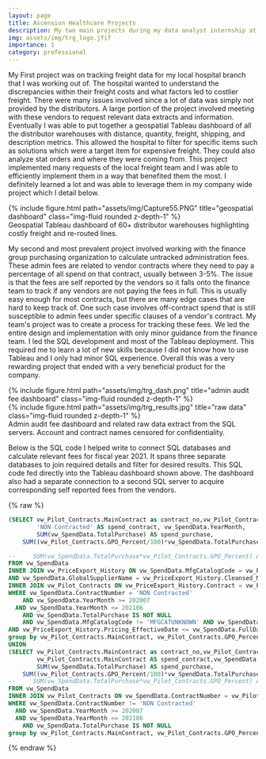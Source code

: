 ```yaml
---
layout: page
title: Ascension Healthcare Projects
description: My two main projects during my data analyst internship at The Resource Group.
img: assets/img/trg_logo.jfif
importance: 1
category: professional
---
```


My First project was on tracking freight data for my local hospital branch that I was working out of. The hospital wanted to understand the discrepancies within their freight costs and what factors led to costlier freight. There were many issues involved since a lot of data was simply not provided by the distributors. A large portion of the project involved meeting with these vendors to request relevant data extracts and information. Eventually I was able to put together a geospatial Tableau dashboard of all the distributor warehouses with distance, quantity, freight, shipping, and description metrics. This allowed the hospital to filter for specific items such as solutions which were a target item for expensive freight. They could also analyze stat orders and where they were coming from. This project implemented many requests of the local freight team and I was able to efficiently implement them in a way that benefited them the most. I definitely learned a lot and was able to leverage them in my company wide project which I detail below.


<div class="row">
    <div class="col-sm mt-3 mt-md-0">
        {% include figure.html path="assets/img/Capture55.PNG" title="geospatial dashboard" class="img-fluid rounded z-depth-1" %}
    </div>
</div>
<div class="caption">
    Geospatial Tableau dashboard of 60+ distributor warehouses highlighting costly freight and re-routed lines.
</div>

My second and most prevalent project involved working with the finance group purchasing organization to calculate untracked administration fees. These admin fees are related to vendor contracts where they need to pay a percentage of all spend on that contract, usually between 3-5%. The issue is that the fees are self reported by the vendors so it falls onto the finance team to track if any vendors are not paying the fees in full. This is usually easy enough for most contracts, but there are many edge cases that are hard to keep track of. One such case involves off-contract spend that is still susceptible to admin fees under specific clauses of a vendor's contract. My team's project was to create a process for tracking these fees. We led the entire design and implementation with only minor guidance from the finance team. I led the SQL development and most of the Tableau deployment. This required me to learn a lot of new skills because I did not know how to use Tableau and I only had minor SQL experience. Overall this was a very rewarding project that ended with a very beneficial product for the company.

<div class="row justify-content-sm-center">
    <div class="col-sm-8 mt-3 mt-md-0">
        {% include figure.html path="assets/img/trg_dash.png" title="admin audit fee dashboard" class="img-fluid rounded z-depth-1" %}
    </div>
    <div class="col-sm-4 mt-3 mt-md-0">
        {% include figure.html path="assets/img/trg_results.jpg" title="raw data" class="img-fluid rounded z-depth-1" %}
    </div>
</div>
<div class="caption">
    Admin audit fee dashboard and related raw data extract from the SQL servers. Account and contract names censored for confidentiality.
</div>

Below is the SQL code I helped write to connect SQL databases and calculate relevant fees for fiscal year 2021. It spans three separate databases to join required details and filter for desired results. This SQL code fed directly into the Tableau dashboard shown above. The dashboard also had a separate connection to a second SQL server to acquire corresponding self reported fees from the vendors.

{% raw %}
```sql
(SELECT vw_Pilot_Contracts.MainContract as contract_no,vw_Pilot_Contracts.GPO_Percent AS gpo_percent, vw_Pilot_Contracts.Discipline,
        'NON Contracted' AS spend_contract, vw_SpendData.YearMonth,
        SUM(vw_SpendData.TotalPurchase) AS spend_purchase,
    SUM((vw_Pilot_Contracts.GPO_Percent/100)*vw_SpendData.TotalPurchase) AS spend_due

--     SUM(vw_SpendData.TotalPurchase*vw_Pilot_Contracts.GPO_Percent) AS spend_due
FROM vw_SpendData
INNER JOIN vw_PriceExport_History ON vw_SpendData.MfgCatalogCode = vw_PriceExport_History.Cleansed_PartNo
AND vw_SpendData.GlobalSupplierName = vw_PriceExport_History.Cleansed_MFGName
INNER JOIN vw_Pilot_Contracts ON vw_PriceExport_History.Contract = vw_Pilot_Contracts.Contract
WHERE vw_SpendData.ContractNumber = 'NON Contracted'
    AND vw_SpendData.YearMonth >= 202007
  AND vw_SpendData.YearMonth <= 202106
    AND vw_SpendData.TotalPurchase IS NOT NULL
    AND vw_SpendData.MfgCatalogCode != 'MFGCATUNKNOWN' AND vw_SpendData.MfgCatalogCode != 'SUPPLIERCATUNKNOWN'
AND vw_PriceExport_History.Pricing_EffectiveDate <= vw_SpendData.FullDate AND vw_SpendData.FullDate <= vw_PriceExport_History.Contract_ExpirationDate
group by vw_Pilot_Contracts.MainContract, vw_Pilot_Contracts.GPO_Percent, vw_SpendData.YearMonth, vw_Pilot_Contracts.Discipline)
UNION
(SELECT vw_Pilot_Contracts.MainContract as contract_no,vw_Pilot_Contracts.GPO_Percent AS gpo_percent, vw_Pilot_Contracts.Discipline,
        vw_Pilot_Contracts.MainContract AS spend_contract,vw_SpendData.YearMonth,
        SUM(vw_SpendData.TotalPurchase) AS spend_purchase,
    SUM((vw_Pilot_Contracts.GPO_Percent/100)*vw_SpendData.TotalPurchase) AS spend_due
--     SUM(vw_SpendData.TotalPurchase*vw_Pilot_Contracts.GPO_Percent) AS total_due
FROM vw_SpendData
INNER JOIN vw_Pilot_Contracts ON vw_SpendData.ContractNumber = vw_Pilot_Contracts.Contract
WHERE vw_SpendData.ContractNumber != 'NON Contracted'
  AND vw_SpendData.YearMonth >= 202007
  AND vw_SpendData.YearMonth <= 202106
    AND vw_SpendData.TotalPurchase IS NOT NULL
group by vw_Pilot_Contracts.MainContract, vw_Pilot_Contracts.GPO_Percent,vw_SpendData.YearMonth, vw_Pilot_Contracts.Discipline)
```
{% endraw %}
